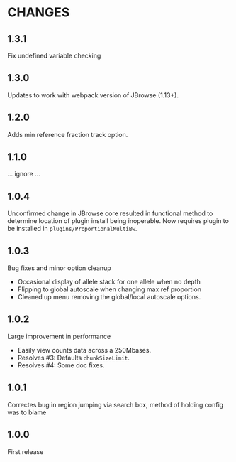 # CHANGES

## 1.3.1

Fix undefined variable checking

## 1.3.0

Updates to work with webpack version of JBrowse (1.13+).

## 1.2.0

Adds min reference fraction track option.

## 1.1.0

... ignore ...

## 1.0.4

Unconfirmed change in JBrowse core resulted in functional method to determine
location of plugin install being inoperable.  Now requires plugin to be installed
in `plugins/ProportionalMultiBw`.

## 1.0.3

Bug fixes and minor option cleanup

* Occasional display of allele stack for one allele when no depth
* Flipping to global autoscale when changing max ref proportion
* Cleaned up menu removing the global/local autoscale options.

## 1.0.2

Large improvement in performance

* Easily view counts data across a 250Mbases.
* Resolves #3: Defaults `chunkSizeLimit`.
* Resolves #4: Some doc fixes.

## 1.0.1

Correctes bug in region jumping via search box, method of holding config was to blame

## 1.0.0

First release
